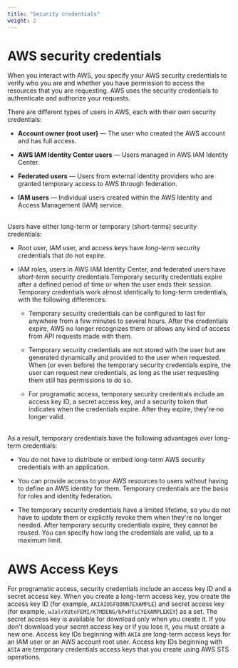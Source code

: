 ```yaml
---
title: "Security credentials"
weight: 2
---
```


# AWS security credentials

When you interact with AWS, you specify your AWS security credentials to verify who you are and whether you have permission to access the resources that you are requesting. AWS uses the security credentials to authenticate and authorize your requests.

There are different types of users in AWS, each with their own security credentials:

- **Account owner (root user)** — The user who created the AWS account and has full access.

- **AWS IAM Identity Center users** — Users managed in AWS IAM Identity Center.

- **Federated users** — Users from external identity providers who are granted temporary access to AWS through federation.

- **IAM users** — Individual users created within the AWS Identity and Access Management (IAM) service.

\
Users have either long-term or temporary (short-terms) security credentials:

- Root user, IAM user, and access keys have _long-term_ security credentials that do not expire. 

- IAM roles, users in AWS IAM Identity Center, and federated users have _short-term_ security credentials.Temporary security credentials expire after a defined period of time or when the user ends their session. 
    Temporary credentials work almost identically to long-term credentials, with the following differences:

    - Temporary security credentials can be configured to last for anywhere from a few minutes to several hours. After the credentials expire, AWS no longer recognizes them or allows any kind of access from API requests made with them.

    - Temporary security credentials are not stored with the user but are generated dynamically and provided to the user when requested. When (or even before) the temporary security credentials expire, the user can request new credentials, as long as the user requesting them still has permissions to do so.

    - For programatic access, temporary security credentials include an access key ID, a secret access key, and a security token that indicates when the credentials expire. After they expire, they're no longer valid.

\
As a result, temporary credentials have the following advantages over long-term credentials:

- You do not have to distribute or embed long-term AWS security credentials with an application.

- You can provide access to your AWS resources to users without having to define an AWS identity for them. Temporary credentials are the basis for roles and identity federation.

- The temporary security credentials have a limited lifetime, so you do not have to update them or explicitly revoke them when they're no longer needed. After temporary security credentials expire, they cannot be reused. You can specify how long the credentials are valid, up to a maximum limit.

# AWS Access Keys

For programatic access, security credentials include an access key ID and a secret access key. When you create a long-term access key, you create the access key ID (for example, `AKIAIOSFODNN7EXAMPLE`) and secret access key (for example, `wJalrXUtnFEMI/K7MDENG/bPxRfiCYEXAMPLEKEY`) as a set. The secret access key is available for download only when you create it. If you don't download your secret access key or if you lose it, you must create a new one. Access key IDs beginning with `AKIA` are long-term access keys for an IAM user or an AWS account root user. Access key IDs beginning with `ASIA` are temporary credentials access keys that you create using AWS STS operations.